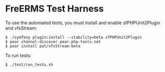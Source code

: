 FreERMS Test Harness
====================

To use the automated tests, you must install and enable
sfPHPUnit2Plugin and vfsStream:

    $ ./symfony plugin:install --stability=beta sfPHPUnit2Plugin
    $ pear channel-discover pear.php-tools.net
    $ pear install pat/vfsStream-beta

To run tests:

    $ ./test/run_tests.sh

